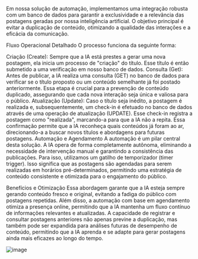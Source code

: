 Em nossa solução de automação, implementamos uma integração robusta com um banco de dados para garantir a exclusividade e a relevância das postagens geradas por nossa inteligência artificial. O objetivo principal é evitar a duplicação de conteúdo, otimizando a qualidade das interações e a eficácia da comunicação.

Fluxo Operacional Detalhado
O processo funciona da seguinte forma:

Criação (Create): Sempre que a IA está prestes a gerar uma nova postagem, ela inicia um processo de "criação" do título. Esse título é então submetido a uma verificação em nosso banco de dados.
Consulta (Get): Antes de publicar, a IA realiza uma consulta (GET) no banco de dados para verificar se o título proposto ou um conteúdo semelhante já foi postado anteriormente. Essa etapa é crucial para a prevenção de conteúdo duplicado, assegurando que cada nova interação seja única e valiosa para o público.
Atualização (Update): Caso o título seja inédito, a postagem é realizada e, subsequentemente, um check-in é efetuado no banco de dados através de uma operação de atualização (UPDATE). Esse check-in registra a postagem como "realizada", marcando-a para que a IA não a repita. Essa confirmação permite que a IA reconheça quais conteúdos já foram ao ar, direcionando-a a buscar novos títulos e abordagens para futuras postagens.
Automação e Agendamento
A automação é um pilar central desta solução. A IA opera de forma completamente autônoma, eliminando a necessidade de intervenção manual e garantindo a consistência das publicações. Para isso, utilizamos um gatilho de temporizador (timer trigger). Isso significa que as postagens são agendadas para serem realizadas em horários pré-determinados, permitindo uma estratégia de conteúdo consistente e otimizada para o engajamento do público.

Benefícios e Otimização
Essa abordagem garante que a IA esteja sempre gerando conteúdo fresco e original, evitando a fadiga do público com postagens repetidas. Além disso, a automação com base em agendamento otimiza a presença online, permitindo que a IA mantenha um fluxo contínuo de informações relevantes e atualizadas. A capacidade de registrar e consultar postagens anteriores não apenas previne a duplicação, mas também pode ser expandida para análises futuras de desempenho de conteúdo, permitindo que a IA aprenda e se adapte para gerar postagens ainda mais eficazes ao longo do tempo.

![image](https://github.com/user-attachments/assets/4debdd4a-da36-435d-894a-cbc5aee02b2c)
